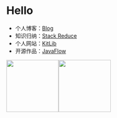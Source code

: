 # Hello

- 个人博客：[Blog](https://xinyii.github.io/blog/)
- 知识归纳：[Stack Reduce](http://stack-reduce.kitlib.cn)
- 个人网站：[KitLib](https://kitlib.cn)
- 开源作品：[JavaFlow](https://github.com/java-flow/java-flow)

<img align="" height="137px" src="https://github-readme-stats.vercel.app/api?username=xinyii&hide_title=true&hide_border=true&show_icons=true&include_all_commits=true&line_height=21&bg_color=0,EC6C6C,FFD479,FFFC79,73FA79&theme=graywhite&locale=cn" /><img align="" height="137px" src="https://github-readme-stats.vercel.app/api/top-langs/?username=xinyii&hide_title=true&hide_border=true&layout=compact&bg_color=0,73FA79,73FDFF,D783FF&theme=graywhite&locale=cn" />
